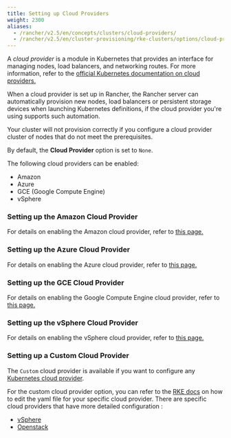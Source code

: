 ```yaml
---
title: Setting up Cloud Providers
weight: 2300
aliases:
  - /rancher/v2.5/en/concepts/clusters/cloud-providers/
  - /rancher/v2.5/en/cluster-provisioning/rke-clusters/options/cloud-providers
---
```

A _cloud provider_ is a module in Kubernetes that provides an interface for managing nodes, load balancers, and networking routes. For more information, refer to the [official Kubernetes documentation on cloud providers.](https://kubernetes.io/docs/concepts/cluster-administration/cloud-providers/)

When a cloud provider is set up in Rancher, the Rancher server can automatically provision new nodes, load balancers or persistent storage devices when launching Kubernetes definitions, if the cloud provider you're using supports such automation.

Your cluster will not provision correctly if you configure a cloud provider cluster of nodes that do not meet the prerequisites.

By default, the **Cloud Provider** option is set to `None`.

The following cloud providers can be enabled:

* Amazon
* Azure
* GCE (Google Compute Engine)
* vSphere

### Setting up the Amazon Cloud Provider

For details on enabling the Amazon cloud provider, refer to [this page.]({{<baseurl>}}/rancher/v2.5/en/cluster-provisioning/rke-clusters/cloud-providers/amazon)

### Setting up the Azure Cloud Provider

For details on enabling the Azure cloud provider, refer to [this page.]({{<baseurl>}}/rancher/v2.5/en/cluster-provisioning/rke-clusters/cloud-providers/azure)

### Setting up the GCE Cloud Provider

For details on enabling the Google Compute Engine cloud provider, refer to [this page.]({{<baseurl>}}/rancher/v2.5/en/cluster-provisioning/rke-clusters/cloud-providers/gce)

### Setting up the vSphere Cloud Provider

For details on enabling the vSphere cloud provider, refer to [this page.](./vsphere)

### Setting up a Custom Cloud Provider

The `Custom` cloud provider is available if you want to configure any [Kubernetes cloud provider](https://kubernetes.io/docs/concepts/cluster-administration/cloud-providers/).

For the custom cloud provider option, you can refer to the [RKE docs]({{<baseurl>}}/rke/latest/en/config-options/cloud-providers/) on how to edit the yaml file for your specific cloud provider. There are specific cloud providers that have more detailed configuration :

* [vSphere]({{<baseurl>}}/rke/latest/en/config-options/cloud-providers/vsphere/)
* [Openstack]({{<baseurl>}}/rke/latest/en/config-options/cloud-providers/openstack/)